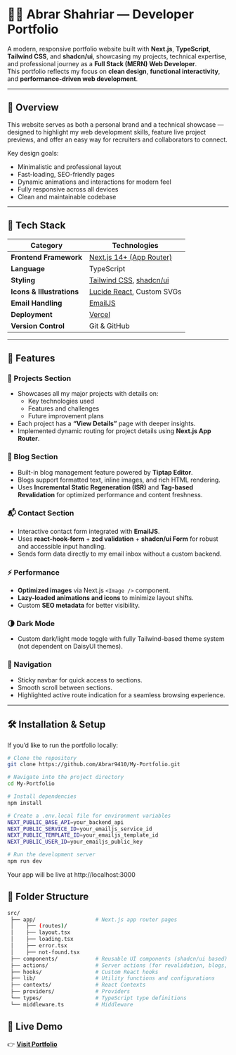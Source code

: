 # 🧑‍💻 Abrar Shahriar — Developer Portfolio

A modern, responsive portfolio website built with **Next.js**, **TypeScript**, **Tailwind CSS**, and **shadcn/ui**, showcasing my projects, technical expertise, and professional journey as a **Full Stack (MERN) Web Developer**.  
This portfolio reflects my focus on **clean design**, **functional interactivity**, and **performance-driven web development**.

---


## 🧠 Overview

This website serves as both a personal brand and a technical showcase — designed to highlight my web development skills, feature live project previews, and offer an easy way for recruiters and collaborators to connect.

Key design goals:
- Minimalistic and professional layout  
- Fast-loading, SEO-friendly pages  
- Dynamic animations and interactions for modern feel  
- Fully responsive across all devices  
- Clean and maintainable codebase  

---

## 🧩 Tech Stack

| Category | Technologies |
|-----------|---------------|
| **Frontend Framework** | [Next.js 14+ (App Router)](https://nextjs.org) |
| **Language** | TypeScript |
| **Styling** | [Tailwind CSS](https://tailwindcss.com), [shadcn/ui](https://ui.shadcn.com) |
| **Icons & Illustrations** | [Lucide React](https://lucide.dev), Custom SVGs |
| **Email Handling** | [EmailJS](https://www.emailjs.com/) |
| **Deployment** | [Vercel](https://vercel.com) |
| **Version Control** | Git & GitHub |

---

## 🧱 Features

### 💼 Projects Section
- Showcases all my major projects with details on:
  - Key technologies used  
  - Features and challenges  
  - Future improvement plans  
- Each project has a **“View Details”** page with deeper insights.  
- Implemented dynamic routing for project details using **Next.js App Router**.

### 📝 Blog Section
- Built-in blog management feature powered by **Tiptap Editor**.  
- Blogs support formatted text, inline images, and rich HTML rendering.  
- Uses **Incremental Static Regeneration (ISR)** and **Tag-based Revalidation** for optimized performance and content freshness.

### 📬 Contact Section
- Interactive contact form integrated with **EmailJS**.  
- Uses **react-hook-form** + **zod validation** + **shadcn/ui Form** for robust and accessible input handling.  
- Sends form data directly to my email inbox without a custom backend.

### ⚡ Performance
- **Optimized images** via Next.js `<Image />` component.  
- **Lazy-loaded animations and icons** to minimize layout shifts.  
- Custom **SEO metadata** for better visibility.

### 🌗 Dark Mode
- Custom dark/light mode toggle with fully Tailwind-based theme system (not dependent on DaisyUI themes).

### 🧭 Navigation
- Sticky navbar for quick access to sections.  
- Smooth scroll between sections.  
- Highlighted active route indication for a seamless browsing experience.

---

## 🛠️ Installation & Setup

If you’d like to run the portfolio locally:

```bash
# Clone the repository
git clone https://github.com/Abrar9410/My-Portfolio.git

# Navigate into the project directory
cd My-Portfolio

# Install dependencies
npm install

# Create a .env.local file for environment variables
NEXT_PUBLIC_BASE_API=your_backend_api
NEXT_PUBLIC_SERVICE_ID=your_emailjs_service_id
NEXT_PUBLIC_TEMPLATE_ID=your_emailjs_template_id
NEXT_PUBLIC_USER_ID=your_emailjs_public_key

# Run the development server
npm run dev
```
Your app will be live at http://localhost:3000

## 📁 Folder Structure
```bash
src/
 ├── app/                   # Next.js app router pages
 │    ├── (routes)/
 │    ├── layout.tsx
 │    ├── loading.tsx
 │    ├── error.tsx
 │    ├── not-found.tsx
 ├── components/            # Reusable UI components (shadcn/ui based)
 ├── actions/               # Server actions (for revalidation, blogs, etc.)
 ├── hooks/                 # Custom React hooks
 ├── lib/                   # Utility functions and configurations
 ├── contexts/              # React Contexts
 ├── providers/             # Providers
 └── types/                 # TypeScript type definitions
 └── middleware.ts          # Middleware
```

## 🚀 Live Demo

👉 **[Visit Portfolio](https://abrar-shahriar.vercel.app)**